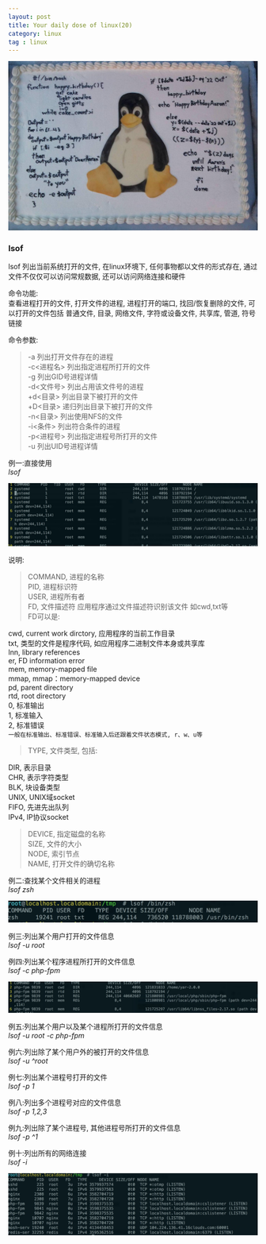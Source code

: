 ```yaml
---
layout: post
title: Your daily dose of linux(20)
category: linux
tag : linux
---
```

<img src="/img/in-post/linux.jpg">

### lsof  

lsof 列出当前系统打开的文件, 在linux环境下, 任何事物都以文件的形式存在, 通过文件不仅仅可以访问常规数据, 还可以访问网络连接和硬件  

命令功能:  
查看进程打开的文件, 打开文件的进程, 进程打开的端口, 找回/恢复删除的文件, 可以打开的文件包括 普通文件, 目录, 网络文件, 字符或设备文件, 共享库, 管道, 符号链接  

命令参数:  
>-a 列出打开文件存在的进程    
>-c<进程名> 列出指定进程所打开的文件   
>-g 列出GID号进程详情   
>-d<文件号> 列出占用该文件号的进程   
>+d<目录>  列出目录下被打开的文件   
>+D<目录>  递归列出目录下被打开的文件     
>-n<目录>  列出使用NFS的文件    
>-i<条件>  列出符合条件的进程    
>-p<进程号> 列出指定进程号所打开的文件    
>-u  列出UID号进程详情    


例一:直接使用  
*lsof*  

<img src="/img/in-post/lsof.png">  

说明:  
>COMMAND, 进程的名称  
>PID, 进程标识符  
>USER, 进程所有者  
>FD, 文件描述符 应用程序通过文件描述符识别该文件 如cwd,txt等  
FD可以是:  

cwd, current work dirctory, 应用程序的当前工作目录  
txt, 类型的文件是程序代码, 如应用程序二进制文件本身或共享库  
lnn, library references  
er, FD information error  
mem, memory-mapped file  
mmap, mmap：memory-mapped device  
pd, parent directory  
rtd, root directory  
0, 标准输出  
1, 标准输入  
2, 标准错误  
`一般在标准输出、标准错误、标准输入后还跟着文件状态模式, r、w、u等`  

>TYPE, 文件类型, 包括:  

DIR, 表示目录  
CHR, 表示字符类型  
BLK, 块设备类型  
UNIX, UNIX域socket    
FIFO, 先进先出队列  
IPv4, IP协议socket  

>DEVICE, 指定磁盘的名称  
>SIZE, 文件的大小  
>NODE, 索引节点  
>NAME, 打开文件的确切名称  

例二:查找某个文件相关的进程  
*lsof zsh*  

<img src="/img/in-post/lsofzsh.png">  

例三:列出某个用户打开的文件信息  
*lsof -u root*  

例四:列出某个程序进程所打开的文件信息  
*lsof -c php-fpm*  

<img src="/img/in-post/lsofphp.png"> 

例五:列出某个用户以及某个进程所打开的文件信息  
*lsof -u root -c php-fpm*  

例六:列出除了某个用户外的被打开的文件信息  
*lsof -u ^root*  

例七:列出某个进程号打开的文件  
*lsof -p 1*  

例八:列出多个进程号对应的文件信息  
*lsof -p 1,2,3*  

例九:列出除了某个进程号, 其他进程号所打开的文件信息  
*lsof -p ^1*  

例十:列出所有的网络连接  
*lsof -i*  

<img src="/img/in-post/lsofi.png"> 


 																																																																																																																																																																																																																										

